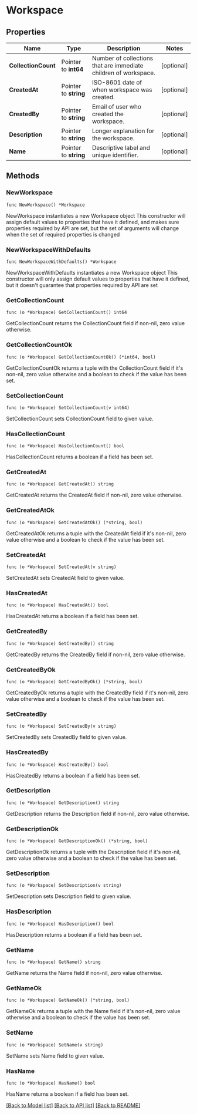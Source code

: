 # Workspace

## Properties

Name | Type | Description | Notes
------------ | ------------- | ------------- | -------------
**CollectionCount** | Pointer to **int64** | Number of collections that are immediate children of workspace. | [optional] 
**CreatedAt** | Pointer to **string** | ISO-8601 date of when workspace was created. | [optional] 
**CreatedBy** | Pointer to **string** | Email of user who created the workspace. | [optional] 
**Description** | Pointer to **string** | Longer explanation for the workspace. | [optional] 
**Name** | Pointer to **string** | Descriptive label and unique identifier. | [optional] 

## Methods

### NewWorkspace

`func NewWorkspace() *Workspace`

NewWorkspace instantiates a new Workspace object
This constructor will assign default values to properties that have it defined,
and makes sure properties required by API are set, but the set of arguments
will change when the set of required properties is changed

### NewWorkspaceWithDefaults

`func NewWorkspaceWithDefaults() *Workspace`

NewWorkspaceWithDefaults instantiates a new Workspace object
This constructor will only assign default values to properties that have it defined,
but it doesn't guarantee that properties required by API are set

### GetCollectionCount

`func (o *Workspace) GetCollectionCount() int64`

GetCollectionCount returns the CollectionCount field if non-nil, zero value otherwise.

### GetCollectionCountOk

`func (o *Workspace) GetCollectionCountOk() (*int64, bool)`

GetCollectionCountOk returns a tuple with the CollectionCount field if it's non-nil, zero value otherwise
and a boolean to check if the value has been set.

### SetCollectionCount

`func (o *Workspace) SetCollectionCount(v int64)`

SetCollectionCount sets CollectionCount field to given value.

### HasCollectionCount

`func (o *Workspace) HasCollectionCount() bool`

HasCollectionCount returns a boolean if a field has been set.

### GetCreatedAt

`func (o *Workspace) GetCreatedAt() string`

GetCreatedAt returns the CreatedAt field if non-nil, zero value otherwise.

### GetCreatedAtOk

`func (o *Workspace) GetCreatedAtOk() (*string, bool)`

GetCreatedAtOk returns a tuple with the CreatedAt field if it's non-nil, zero value otherwise
and a boolean to check if the value has been set.

### SetCreatedAt

`func (o *Workspace) SetCreatedAt(v string)`

SetCreatedAt sets CreatedAt field to given value.

### HasCreatedAt

`func (o *Workspace) HasCreatedAt() bool`

HasCreatedAt returns a boolean if a field has been set.

### GetCreatedBy

`func (o *Workspace) GetCreatedBy() string`

GetCreatedBy returns the CreatedBy field if non-nil, zero value otherwise.

### GetCreatedByOk

`func (o *Workspace) GetCreatedByOk() (*string, bool)`

GetCreatedByOk returns a tuple with the CreatedBy field if it's non-nil, zero value otherwise
and a boolean to check if the value has been set.

### SetCreatedBy

`func (o *Workspace) SetCreatedBy(v string)`

SetCreatedBy sets CreatedBy field to given value.

### HasCreatedBy

`func (o *Workspace) HasCreatedBy() bool`

HasCreatedBy returns a boolean if a field has been set.

### GetDescription

`func (o *Workspace) GetDescription() string`

GetDescription returns the Description field if non-nil, zero value otherwise.

### GetDescriptionOk

`func (o *Workspace) GetDescriptionOk() (*string, bool)`

GetDescriptionOk returns a tuple with the Description field if it's non-nil, zero value otherwise
and a boolean to check if the value has been set.

### SetDescription

`func (o *Workspace) SetDescription(v string)`

SetDescription sets Description field to given value.

### HasDescription

`func (o *Workspace) HasDescription() bool`

HasDescription returns a boolean if a field has been set.

### GetName

`func (o *Workspace) GetName() string`

GetName returns the Name field if non-nil, zero value otherwise.

### GetNameOk

`func (o *Workspace) GetNameOk() (*string, bool)`

GetNameOk returns a tuple with the Name field if it's non-nil, zero value otherwise
and a boolean to check if the value has been set.

### SetName

`func (o *Workspace) SetName(v string)`

SetName sets Name field to given value.

### HasName

`func (o *Workspace) HasName() bool`

HasName returns a boolean if a field has been set.


[[Back to Model list]](../README.md#documentation-for-models) [[Back to API list]](../README.md#documentation-for-api-endpoints) [[Back to README]](../README.md)


